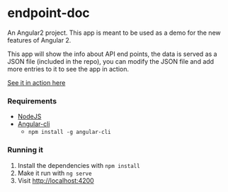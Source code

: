 # endpoint-doc
An Angular2 project. This app is meant to be used as a demo for the new features of Angular 2.

This app will show the info about API end points, the data is served as a JSON file (included in the repo), you can modify the JSON file and add more entries to it to see the app in action.

[See it in action here](http://unjavascripter.github.io/endpoint-doc/)

### Requirements
 - [NodeJS](nodejs.org)
 - [Angular-cli](https://github.com/angular/angular-cli) 
    - `npm install -g angular-cli` 
  
### Running it
 1. Install the dependencies with `npm install`
 2. Make it run with `ng serve`
 3. Visit [http://localhost:4200](http://localhost:4200)
